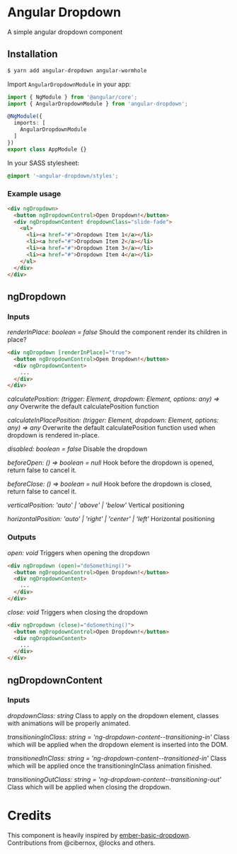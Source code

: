 # Angular Dropdown

A simple angular dropdown component

## Installation

```bash
$ yarn add angular-dropdown angular-wormhole
```

Import `AngularDropdownModule` in your app:

```typescript
import { NgModule } from '@angular/core';
import { AngularDropdownModule } from 'angular-dropdown';

@NgModule({
  imports: [
    AngularDropdownModule
  ]
})
export class AppModule {}
```

In your SASS stylesheet:

```scss
@import '~angular-dropdown/styles';
```

### Example usage

```html
<div ngDropdown>
  <button ngDropdownControl>Open Dropdown!</button>
  <div ngDropdownContent dropdownClass="slide-fade">
    <ul>
      <li><a href="#">Dropdown Item 1</a></li>
      <li><a href="#">Dropdown Item 2</a></li>
      <li><a href="#">Dropdown Item 3</a></li>
      <li><a href="#">Dropdown Item 4</a></li>
    </ul>
  </div>
</div>
```

## ngDropdown

### Inputs

*renderInPlace: boolean = false*
Should the component render its children in place?

```html
<div ngDropdown [renderInPlace]="true">
  <button ngDropdownControl>Open Dropdown!</button>
  <div ngDropdownContent>
    ...
  </div>
</div>
```

*calculatePosition: (trigger: Element, dropdown: Element, options: any) => any*
Overwrite the default calculatePosition function

*calculateInPlacePosition: (trigger: Element, dropdown: Element, options: any) => any*
Overwrite the default calculatePosition function used when dropdown is
rendered in-place.

*disabled: boolean = false*
Disable the dropdown

*beforeOpen: () => boolean = null*
Hook before the dropdown is opened, return false to cancel it.

*beforeClose: () => boolean = null*
Hook before the dropdown is closed, return false to cancel it.

*verticalPosition: 'auto' | 'above' | 'below'*
Vertical positioning

*horizontalPosition: 'auto' | 'right' | 'center' | 'left'*
Horizontal positioning

### Outputs

*open: void*
Triggers when opening the dropdown

```html
<div ngDropdown (open)="doSomething()">
  <button ngDropdownControl>Open Dropdown!</button>
  <div ngDropdownContent>
    ...
  </div>
</div>
```

*close: void*
Triggers when closing the dropdown

```html
<div ngDropdown (close)="doSomething()">
  <button ngDropdownControl>Open Dropdown!</button>
  <div ngDropdownContent>
    ...
  </div>
</div>
```

## ngDropdownContent

### Inputs

*dropdownClass: string*
Class to apply on the dropdown element, classes with animations will be
properly animated.

*transitioningInClass: string = 'ng-dropdown-content--transitioning-in'*
Class which will be applied when the dropdown element is inserted into the DOM.

*transitionedInClass: string = 'ng-dropdown-content--transitioned-in'*
Class which will be applied once the transitioningInClass animation finished.

*transitioningOutClass: string = 'ng-dropdown-content--transitioning-out'*
Class which will be applied when closing the dropdown.

# Credits

This component is heavily inspired by
[ember-basic-dropdown](https://github.com/cibernox/ember-basic-dropdown).
Contributions from @cibernox, @locks and others.
